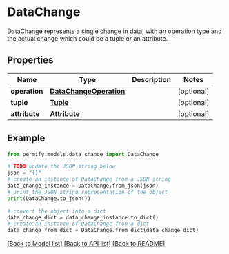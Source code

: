 # DataChange

DataChange represents a single change in data, with an operation type and the actual change which could be a tuple or an attribute.

## Properties

Name | Type | Description | Notes
------------ | ------------- | ------------- | -------------
**operation** | [**DataChangeOperation**](DataChangeOperation.md) |  | [optional] 
**tuple** | [**Tuple**](Tuple.md) |  | [optional] 
**attribute** | [**Attribute**](Attribute.md) |  | [optional] 

## Example

```python
from permify.models.data_change import DataChange

# TODO update the JSON string below
json = "{}"
# create an instance of DataChange from a JSON string
data_change_instance = DataChange.from_json(json)
# print the JSON string representation of the object
print(DataChange.to_json())

# convert the object into a dict
data_change_dict = data_change_instance.to_dict()
# create an instance of DataChange from a dict
data_change_from_dict = DataChange.from_dict(data_change_dict)
```
[[Back to Model list]](../README.md#documentation-for-models) [[Back to API list]](../README.md#documentation-for-api-endpoints) [[Back to README]](../README.md)


